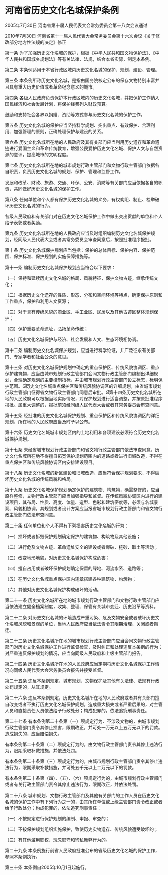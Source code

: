 # 河南省历史文化名城保护条例

2005年7月30日 河南省第十届人民代表大会常务委员会第十八次会议通过

2010年7月30日 河南省第十一届人民代表大会常务委员会第十六次会议《关于修改部分地方性法规的决定》修正

<!-- INFO END -->

第一条 为了加强历史文化名城的保护，根据《中华人民共和国文物保护法》、《中华人民共和国城乡规划法》等有关法律、法规，结合本省实际，制定本条例。

第二条 本条例适用于本省行政区域内历史文化名城的保护、规划、建设、管理。

第三条 本条例所称历史文化名城，是指由国务院核定公布的保存文物特别丰富并且具有重大历史价值或者革命纪念意义的城市。

第四条 各级人民政府负责保护本行政区域内的历史文化名城，并把保护工作纳入国民经济和社会发展计划，将保护经费列入财政预算。

鼓励和支持社会各界以捐赠、资助等方式参与历史文化名城的保护工作。

第五条 历史文化名城的保护应当坚持科学规划、突出重点、有效保护、合理利用、加强管理的原则，正确处理保护与建设的关系。

第六条 历史文化名城所在地的人民政府及其有关部门应当利用历史遗存和革命遗迹进行爱国主义和革命传统教育，增强公民爱护历史文化名城、保护人文与自然资源的意识，提高城市的文明程度。

第七条 历史文化名城所在地的城市规划行政主管部门和文物行政主管部门依据各自职责，负责历史文化名城的规划、保护、管理和监督工作。

发展和改革、财政、旅游、交通、环保、公安、消防等有关部门应当依据各自的职责，共同做好历史文化名城的保护工作。

第八条 任何单位和个人都有保护历史文化名城的义务，有权劝阻、制止、检举破坏历史文化名城的行为。

各级人民政府和有关部门对在历史文化名城保护工作中做出突出贡献的单位和个人给予表彰或者奖励。

第九条 历史文化名城所在地的人民政府应当及时组织编制历史文化名城保护规划，经同级人民代表大会或者其常务委员会审查同意后，按照批准程序报批。

第十条 历史文化名城保护规划应当包括：保护的总体目标、保护内容、保护范围、保护标准、保护规划的实施保障措施等。

第十一条 编制历史文化名城保护规划应当符合以下要求：

（一）保持和延续历史文化名城的格局、风貌特征，保护文物古迹，继承传统文化；

（二）根据历史文化遗存的性质、形态、分布和空间环境等特点，确定保护原则和工作重点，保护和利用人文资源；

（三）对于具有传统风貌的商业区、手工业区、民居以及其他古迹区整体规划保护；

（四）保护重要革命遗址，弘扬革命传统；

（五）历史文化名城保护与经济、社会发展和人文、生态环境相协调。

第十二条 编制历史文化名城保护规划，应当进行科学论证，并广泛征求有关部门、专家学者和社会公众的意见。

第十三条 对历史文化名城保护规划中确定的重点保护区、传统风貌协调区、重点保护建筑物，应当由城市规划行政主管部门会同文物行政主管部门编制出详细规划，合理确定规划的主要控制指标，并由城市规划行政主管部门设立标志，标明保护范围。历史文化名城重点保护区和传统风貌协调区的详细规划，由省城市规划行政主管部门征得省文物行政主管部门同意后审批。第十四条历史文化名城所在地的人民政府可以根据当地实际情况，对保护规划进行适当调整，并按原批准程序报批。属重大调整的，报批前须经同级人民代表大会或者其常务委员会审查同意。

第十五条 经批准的历史文化名城保护规划、重点保护区和传统风貌协调区的详细规划，所在地的人民政府应当及时予以公布。

第十六条 历史文化名城城市规划区内的土地利用和各项建设必须符合历史文化名城保护规划。

第十七条 未经省城市规划行政主管部门和省文物行政主管部门依法审查同意，历史文化名城所在地不得擅自拓宽保护规划范围内的道路或者进行旧城改造，不得在重点保护区和传统风貌协调区内安排建设项目。

第十八条 历史文化名城的新区建设和旧城改造，应当符合保护规划要求，不得破坏历史文化名城的传统风貌和格局。

第十九条 历史文化名城保护规划确定保护的建筑物、构筑物，确需整修的，应当原样整修，文物行政主管部门应当加强指导和监督。在传统风貌协调区内进行的建设项目，其布局、性质、高度、体量、造型、色彩和建筑密度等，必须与名城景观、风貌相协调。其规划或者设计方案应当报省城市规划行政主管部门和省文物行政主管部门依法审查同意。

第二十条 任何单位和个人不得有下列损害历史文化名城的行为：

（一）损坏或者拆毁保护规划确定保护的建筑物、构筑物及其他设施；

（二）进行危及文物古迹、革命遗址安全的建设或者爆破、挖砂、取土等活动；

（三）改变地形地貌，对历史文化名城保护构成危害；

（四）擅自占用或者破坏保护规划确定保留的绿地、河流水系、道路等；

（五）在历史文化名城重点保护区内违章搭建各种建筑物、构筑物；

（六）其他对历史文化名城保护构成破坏的活动。

第二十一条 历史文化名城所在地的城市规划行政主管部门和文物行政主管部门应当依法建立健全档案制度，收集、整理、保管有关城市变迁、历史沿革等资料。

第二十二条 对历史文化名城的环境造成严重污染、危及文物安全或者破坏历史文化名城风貌和景观的单位，当地人民政府应当依法责令其限期治理、关闭或者搬迁。

第二十三条 历史文化名城所在地的城市规划行政主管部门应当会同文物行政主管部门对历史文化名城保护工作进行监督检查，及时纠正和处理违反本条例的行为；对严重违反保护规划的情况，应当向同级人民政府和上级主管部门报告。

第二十四条 历史文化名城所在地的人民政府应当定期将历史文化名城保护工作情况向同级人民代表大会常务委员会报告并接受监督。

第二十五条 违反本条例规定，城市规划、文物保护及其他有关法律、法规有行政处罚规定的，从其规定。

第二十六条 违反本条例规定，历史文化名城所在地的人民政府或者其有关部门擅自改变或者不执行历史文化名城保护规划，造成重大损失或者严重后果的，对主管人员和直接责任人员依法给予行政处分；构成犯罪的，依法追究刑事责任。

第二十七条 有本条例第二十条第（一）项规定行为、不涉及文物的，由城市规划行政主管部门责令其停止损害，限期改正，并可处一万元以上五万元以下的罚款。造成损失的，应当赔偿损失。

有本条例第二十条第（二）项规定行为的，由文物行政主管部门责令其停止违法行为，限期采取补救措施，并依法处罚。

有本条例第二十条第（三）项规定行为的，由城市规划行政主管部门责令其停止违法行为，限期采取补救措施，并可处五千元以上二万元以下的罚款。

有本条例第二十条第（四）、（五）、（六）项规定行为的，由城市规划行政主管部门或者有关行政主管部门责令其停止违法行为，限期改正，并依法处罚。

第二十八条 城市规划、文物行政主管部门及其他有关部门的工作人员在历史文化名城的保护工作中有下列行为之一的，由其所在单位或上级主管部门责令改正或者给予行政处分；构成犯罪的，依法追究刑事责任：

（一）不按规定进行保护规划的编制、申报、审查的；

（二）不按保护规划组织实施保护，致使历史实物遗存、传统风貌遭受破坏的；

（三）有其他滥用职权、玩忽职守和徇私舞弊行为的。

第二十九条 本条例施行前省人民政府批准公布的省级历史文化名城的保护工作，参照本条例执行。

第三十条 本条例自2005年10月1日起施行。

